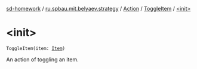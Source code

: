 [sd-homework](../../../index.md) / [ru.spbau.mit.belyaev.strategy](../../index.md) / [Action](../index.md) / [ToggleItem](index.md) / [&lt;init&gt;](.)

# &lt;init&gt;

`ToggleItem(item: `[`Item`](../../../ru.spbau.mit.belyaev.world/-item/index.md)`)`

An action of toggling an item.

